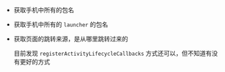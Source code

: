 * 获取手机中所有的包名

* 获取手机中所有的 `launcher` 的包名

* 获取页面的跳转来源，是从哪里跳转过来的

    目前发现 `registerActivityLifecycleCallbacks` 方式还可以，但不知道有没有更好的方式